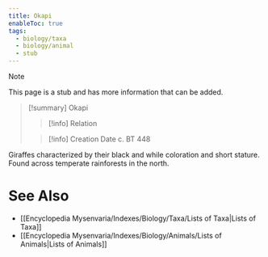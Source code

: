 ```yaml
---
title: Okapi
enableToc: true
tags:
  - biology/taxa
  - biology/animal
  - stub
---
```


> [!note]
> This page is a stub and has more information that can be added.

> [!summary] Okapi
> > [!info] Relation
>
> > [!info] Creation Date
> > c. BT 448

Giraffes characterized by their black and while coloration and short stature. Found across temperate rainforests in the north.

# See Also
- [[Encyclopedia Mysenvaria/Indexes/Biology/Taxa/Lists of Taxa|Lists of Taxa]]
- [[Encyclopedia Mysenvaria/Indexes/Biology/Animals/Lists of Animals|Lists of Animals]]
